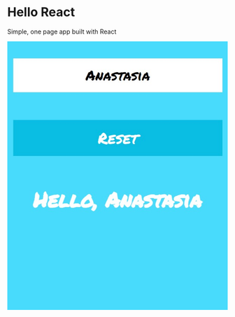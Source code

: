 # Hello React

Simple, one page app built with React

!["Picture"](https://github.com/anastasiarez/hello-react/blob/master/public/Hello%20React.jpg)
